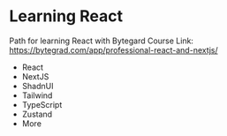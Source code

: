 # Learning React

Path for learning React with Bytegard
Course Link: https://bytegrad.com/app/professional-react-and-nextjs/

- React
- NextJS
- ShadnUI
- Tailwind
- TypeScript
- Zustand
- More
